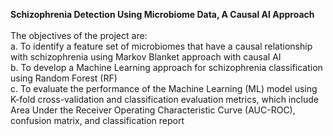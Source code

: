 **Schizophrenia Detection Using Microbiome Data, A Causal AI Approach**
<br>
<br>
The objectives of the project are:
<br>
a. To identify a feature set of microbiomes that have a causal relationship with schizophrenia using Markov Blanket approach with causal AI
<br>
b. To develop a Machine Learning approach for schizophrenia classification using Random Forest (RF)
<br>
c. To evaluate the performance of the Machine Learning (ML) model using K-fold cross-validation and classification evaluation metrics, which include Area Under the Receiver Operating Characteristic Curve (AUC-ROC), confusion matrix, and classification report
